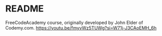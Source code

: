 # README

FreeCodeAcademy course, originally developed by John Elder of Codemy.com.
https://youtu.be/fmyvWz5TUWg?si=W71j-J3CAoEMH_6h

